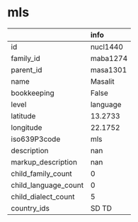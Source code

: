 # mls
|                      | info     |
|:---------------------|:---------|
| id                   | nucl1440 |
| family_id            | maba1274 |
| parent_id            | masa1301 |
| name                 | Masalit  |
| bookkeeping          | False    |
| level                | language |
| latitude             | 13.2733  |
| longitude            | 22.1752  |
| iso639P3code         | mls      |
| description          | nan      |
| markup_description   | nan      |
| child_family_count   | 0        |
| child_language_count | 0        |
| child_dialect_count  | 5        |
| country_ids          | SD TD    |